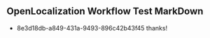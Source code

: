 ## OpenLocalization Workflow Test MarkDown
* 8e3d18db-a849-431a-9493-896c42b43f45 thanks!

<!--HONumber=Aug16_HO1-->


